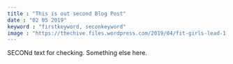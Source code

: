 ```yaml
---
title : "This is out second Blog Post"
date : "02 05 2019"
keyword : "firstkeyword, seconkeyword"
image : "https://thechive.files.wordpress.com/2019/04/fit-girls-lead-1.jpg?quality=100&strip=info
---
```

SECONd text for checking. Something else here.